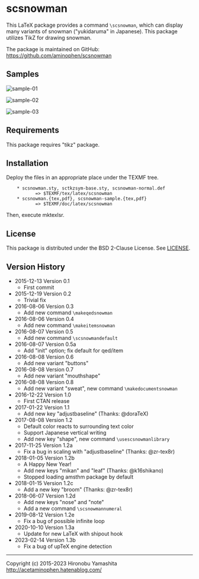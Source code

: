 # scsnowman

This LaTeX package provides a command `\scsnowman`, which can display many
variants of snowman ("yukidaruma" in Japanese).
This package utilizes TikZ for drawing snowman.

The package is maintained on GitHub:
https://github.com/aminophen/scsnowman

## Samples

![sample-01](http://img.f.hatena.ne.jp/images/fotolife/a/acetaminophen/20151213/20151213003442.png)

![sample-02](http://img.f.hatena.ne.jp/images/fotolife/a/acetaminophen/20151213/20151213004819.png)

![sample-03](http://img.f.hatena.ne.jp/images/fotolife/a/acetaminophen/20151213/20151213011831.png)

## Requirements

This package requires "tikz" package.

## Installation

Deploy the files in an appropriate place under the TEXMF tree.

        * scsnowman.sty, sctkzsym-base.sty, scsnowman-normal.def
               => $TEXMF/tex/latex/scsnowman
        * scsnowman.{tex,pdf}, scsnowman-sample.{tex,pdf}
               => $TEXMF/doc/latex/scsnowman

Then, execute mktexlsr.

## License

This package is distributed under the BSD 2-Clause License.
See [LICENSE](./LICENSE).

## Version History

 - 2015-12-13 Version 0.1
    - First commit
 - 2015-12-19 Version 0.2
    - Trivial fix
 - 2016-08-06 Version 0.3
    - Add new command `\makeqedsnowman`
 - 2016-08-06 Version 0.4
    - Add new command `\makeitemsnowman`
 - 2016-08-07 Version 0.5
    - Add new command `\scsnowmandefault`
 - 2016-08-07 Version 0.5a
    - Add "init" option; fix default for qed/item
 - 2016-08-08 Version 0.6
    - Add new variant "buttons"
 - 2016-08-08 Version 0.7
    - Add new variant "mouthshape"
 - 2016-08-08 Version 0.8
    - Add new variant "sweat", new command `\makedocumentsnowman`
 - 2016-12-22 Version 1.0
    - First CTAN release
 - 2017-01-22 Version 1.1
    - Add new key "adjustbaseline" (Thanks: @doraTeX)
 - 2017-08-08 Version 1.2
    - Default color reacts to surrounding text color
    - Support Japanese vertical writing
    - Add new key "shape", new command `\usescsnowmanlibrary`
 - 2017-11-25 Version 1.2a
    - Fix a bug in scaling with "adjustbaseline" (Thanks: @zr-tex8r)
 - 2018-01-05 Version 1.2b
    - A Happy New Year!
    - Add new keys "mikan" and "leaf" (Thanks: @k16shikano)
    - Stopped loading amsthm package by default
 - 2018-01-15 Version 1.2c
    - Add a new key "broom" (Thanks: @zr-tex8r)
 - 2018-06-07 Version 1.2d
    - Add new keys "nose" and "note"
    - Add a new command `\scsnowmannumeral`
 - 2019-08-12 Version 1.2e
    - Fix a bug of possible infinite loop
 - 2020-10-10 Version 1.3a
    - Update for new LaTeX with shipout hook
 - 2023-02-14 Version 1.3b
    - Fix a bug of upTeX engine detection

--------------------
Copyright (c) 2015-2023 Hironobu Yamashita
http://acetaminophen.hatenablog.com/
